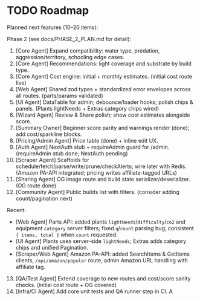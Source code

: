 # TODO Roadmap

Planned next features (10–20 items):

Phase 2 (see docs/PHASE_2_PLAN.md for detail):
1. [Core Agent] Expand compatibility: water type, predation, aggression/territory, schooling edge cases.
2. [Core Agent] Recommendations: light coverage and substrate by build type.
3. [Core Agent] Cost engine: initial + monthly estimates. (initial cost route live)
4. [Web Agent] Shared zod types + standardized error envelopes across all routes. (parts/params validated)
5. [UI Agent] DataTable for admin; debounce/loader hooks; polish chips & panels. (Plants lightNeeds + Extras category chips wired)
6. [Wizard Agent] Review & Share polish; show cost estimates alongside score.
7. [Summary Owner] Beginner score parity and warnings render (done); add cost/sparkline blocks.
8. [Pricing/Admin Agent] Price table (done) + inline edit UX.
9. [Auth Agent] NextAuth stub + requireAdmin guard for /admin. (requireAdmin stub done; NextAuth pending)
10. [Scraper Agent] Scaffolds for schedule/fetch/parse/write/prune/checkAlerts; wire later with Redis. (Amazon PA-API integrated; pricing writes affiliate-tagged URLs)
11. [Sharing Agent] OG image route and build state serializer/deserializer. (OG route done)
12. [Community Agent] Public builds list with filters. (consider adding count/pagination next)

Recent:
- [Web Agent] Parts API: added plants `lightNeeds`/`difficulty`/`co2` and equipment `category` server filters; fixed `q`/`count` parsing bug; consistent `{ items, total }` when `count` requested.
- [UI Agent] Plants uses server-side `lightNeeds`; Extras adds category chips and unified Pagination.
- [Scraper/Web Agent] Amazon PA-API: added SearchItems & GetItems clients, `/api/amazon/popular` route, admin Amazon URL handling with affiliate tag.
13. [QA/Test Agent] Extend coverage to new routes and cost/score sanity checks. (initial cost route + OG covered)
14. [Infra/CI Agent] Add core unit tests and QA runner step in CI.
A
